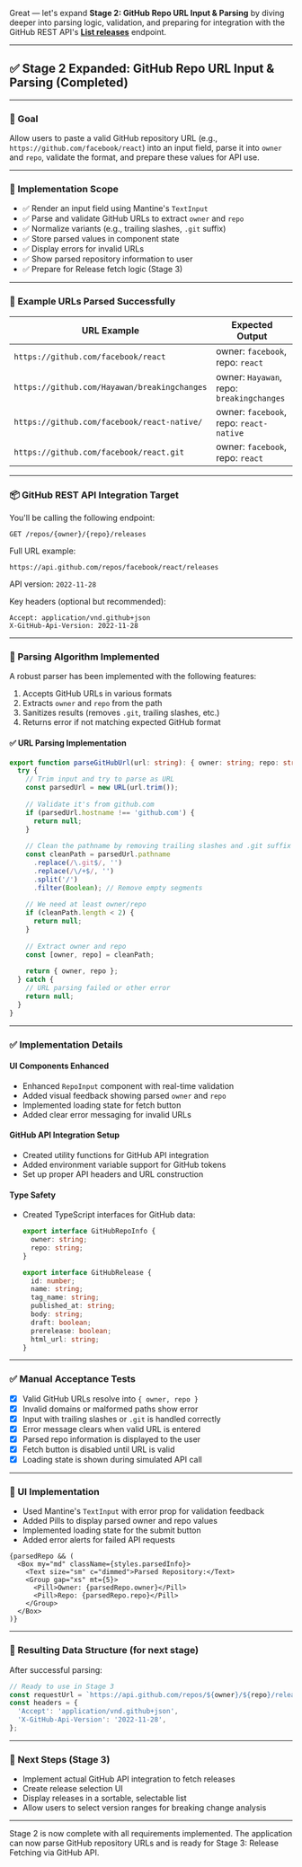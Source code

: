 Great — let's expand **Stage 2: GitHub Repo URL Input & Parsing** by diving deeper into parsing logic, validation, and preparing for integration with the GitHub REST API's **[List releases](https://docs.github.com/en/rest/releases/releases?apiVersion=2022-11-28)** endpoint.

---

## ✅ Stage 2 Expanded: GitHub Repo URL Input & Parsing (Completed)

---

### 🎯 Goal

Allow users to paste a valid GitHub repository URL (e.g., `https://github.com/facebook/react`) into an input field, parse it into `owner` and `repo`, validate the format, and prepare these values for API use.

---

### 🔧 Implementation Scope

- ✅ Render an input field using Mantine's `TextInput`
- ✅ Parse and validate GitHub URLs to extract `owner` and `repo`
- ✅ Normalize variants (e.g., trailing slashes, `.git` suffix)
- ✅ Store parsed values in component state
- ✅ Display errors for invalid URLs
- ✅ Show parsed repository information to user
- ✅ Prepare for Release fetch logic (Stage 3)

---

### 🧪 Example URLs Parsed Successfully

| URL Example                                      | Expected Output                         |
|--------------------------------------------------|------------------------------------------|
| `https://github.com/facebook/react`              | owner: `facebook`, repo: `react`         |
| `https://github.com/Hayawan/breakingchanges`     | owner: `Hayawan`, repo: `breakingchanges`|
| `https://github.com/facebook/react-native/`      | owner: `facebook`, repo: `react-native`  |
| `https://github.com/facebook/react.git`          | owner: `facebook`, repo: `react`         |

---

### 📦 GitHub REST API Integration Target

You'll be calling the following endpoint:

```
GET /repos/{owner}/{repo}/releases
```

Full URL example:

```
https://api.github.com/repos/facebook/react/releases
```

API version: `2022-11-28`

Key headers (optional but recommended):

```http
Accept: application/vnd.github+json
X-GitHub-Api-Version: 2022-11-28
```

---

### 🧠 Parsing Algorithm Implemented

A robust parser has been implemented with the following features:
1. Accepts GitHub URLs in various formats
2. Extracts `owner` and `repo` from the path
3. Sanitizes results (removes `.git`, trailing slashes, etc.)
4. Returns error if not matching expected GitHub format

#### ✅ URL Parsing Implementation

```ts
export function parseGitHubUrl(url: string): { owner: string; repo: string } | null {
  try {
    // Trim input and try to parse as URL
    const parsedUrl = new URL(url.trim());
    
    // Validate it's from github.com
    if (parsedUrl.hostname !== 'github.com') {
      return null;
    }
    
    // Clean the pathname by removing trailing slashes and .git suffix
    const cleanPath = parsedUrl.pathname
      .replace(/\.git$/, '')
      .replace(/\/+$/, '')
      .split('/')
      .filter(Boolean); // Remove empty segments
    
    // We need at least owner/repo
    if (cleanPath.length < 2) {
      return null;
    }
    
    // Extract owner and repo
    const [owner, repo] = cleanPath;
    
    return { owner, repo };
  } catch {
    // URL parsing failed or other error
    return null;
  }
}
```

---

### ✅ Implementation Details

#### UI Components Enhanced
- Enhanced `RepoInput` component with real-time validation
- Added visual feedback showing parsed `owner` and `repo`
- Implemented loading state for fetch button
- Added clear error messaging for invalid URLs

#### GitHub API Integration Setup
- Created utility functions for GitHub API integration
- Added environment variable support for GitHub tokens
- Set up proper API headers and URL construction

#### Type Safety
- Created TypeScript interfaces for GitHub data:
  ```ts
  export interface GitHubRepoInfo {
    owner: string;
    repo: string;
  }

  export interface GitHubRelease {
    id: number;
    name: string;
    tag_name: string;
    published_at: string;
    body: string;
    draft: boolean;
    prerelease: boolean;
    html_url: string;
  }
  ```

---

### ✅ Manual Acceptance Tests

- [x] Valid GitHub URLs resolve into `{ owner, repo }`
- [x] Invalid domains or malformed paths show error
- [x] Input with trailing slashes or `.git` is handled correctly
- [x] Error message clears when valid URL is entered
- [x] Parsed repo information is displayed to the user
- [x] Fetch button is disabled until URL is valid
- [x] Loading state is shown during simulated API call

---

### 🎨 UI Implementation

- Used Mantine's `TextInput` with error prop for validation feedback
- Added Pills to display parsed owner and repo values
- Implemented loading state for the submit button
- Added error alerts for failed API requests

```tsx
{parsedRepo && (
  <Box my="md" className={styles.parsedInfo}>
    <Text size="sm" c="dimmed">Parsed Repository:</Text>
    <Group gap="xs" mt={5}>
      <Pill>Owner: {parsedRepo.owner}</Pill>
      <Pill>Repo: {parsedRepo.repo}</Pill>
    </Group>
  </Box>
)}
```

---

### 🧾 Resulting Data Structure (for next stage)

After successful parsing:

```ts
// Ready to use in Stage 3
const requestUrl = `https://api.github.com/repos/${owner}/${repo}/releases`;
const headers = {
  'Accept': 'application/vnd.github+json',
  'X-GitHub-Api-Version': '2022-11-28',
};
```

---

### 🚀 Next Steps (Stage 3)

- Implement actual GitHub API integration to fetch releases
- Create release selection UI
- Display releases in a sortable, selectable list
- Allow users to select version ranges for breaking change analysis

---

Stage 2 is now complete with all requirements implemented. The application can now parse GitHub repository URLs and is ready for Stage 3: Release Fetching via GitHub API.